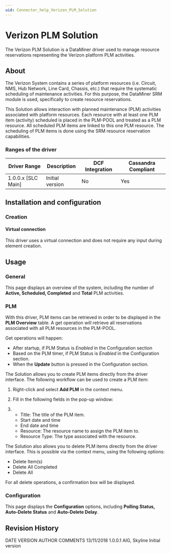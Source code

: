 ```yaml
---
uid: Connector_help_Verizon_PLM_Solution
---
```


# Verizon PLM Solution

The Verizon PLM Solution is a DataMiner driver used to manage resource reservations representing the Verizon platform PLM activities.

## About

The Verizon System contains a series of platform resources (i.e. Circuit, NMS, Hub Network, Line Card, Chassis, etc.) that require the systematic scheduling of maintenance activities. For this purpose, the DataMiner SRM module is used, specifically to create resource reservations.

This Solution allows interaction with planned maintenance (PLM) activities associated with platform resources. Each resource with at least one PLM item (activity) scheduled is placed in the PLM-POOL and treated as a PLM resource. All scheduled PLM items are linked to this one PLM resource. The scheduling of PLM items is done using the SRM resource reservation capabilities.

### Ranges of the driver

| **Driver Range**     | **Description** | **DCF Integration** | **Cassandra Compliant** |
|----------------------|-----------------|---------------------|-------------------------|
| 1.0.0.x \[SLC Main\] | Initial version | No                  | Yes                     |

## Installation and configuration

### Creation

#### Virtual connection

This driver uses a virtual connection and does not require any input during element creation.

## Usage

### General

This page displays an overview of the system, including the number of **Active, Scheduled, Completed** and **Total** PLM activities.

### PLM

With this driver, PLM items can be retrieved in order to be displayed in the **PLM Overview** table. A get operation will retrieve all reservations associated with all PLM resources in the PLM-POOL.

Get operations will happen:

- After startup, if PLM Status is *Enabled* in the Configuration section
- Based on the PLM timer, if PLM Status is *Enabled* in the Configuration section.
- When the **Update** button is pressed in the Configuration section.

The Solution allows you to create PLM items directly from the driver interface. The following workflow can be used to create a PLM item:

1.  Right-click and select **Add PLM** in the context menu.

2.  Fill in the following fields in the pop-up window:

3.  - Title: The title of the PLM item.
    - Start date and time
    - End date and time
    - Resource: The resource name to assign the PLM item to.
    - Resource Type: The type associated with the resource.

The Solution also allows you to delete PLM items directly from the driver interface. This is possible via the context menu, using the following options:

- Delete Item(s)
- Delete All Completed
- Delete All

For all delete operations, a confirmation box will be displayed.

### Configuration

This page displays the **Configuration** options, including **Polling Status, Auto-Delete Status** and **Auto-Delete Delay**.

## Revision History

DATE VERSION AUTHOR COMMENTS
13/11/2018 1.0.0.1 AIG, Skyline Initial version
